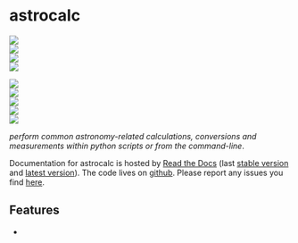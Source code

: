 # astrocalc

<!-- INFO BADGES -->  

[![](https://img.shields.io/pypi/pyversions/astrocalc)](https://pypi.org/project/astrocalc/)  
[![](https://img.shields.io/pypi/v/astrocalc)](https://pypi.org/project/astrocalc/)  
[![](https://img.shields.io/github/license/thespacedoctor/astrocalc)](https://github.com/thespacedoctor/astrocalc)  
[![](https://img.shields.io/pypi/dm/astrocalc)](https://pypi.org/project/astrocalc/)  

<!-- STATUS BADGES -->  

[![](http://167.99.90.204:8080/buildStatus/icon?job=astrocalc%2Fmaster&subject=build%20master)](http://167.99.90.204:8080/blue/organizations/jenkins/astrocalc/activity?branch=master)  
[![](http://167.99.90.204:8080/buildStatus/icon?job=astrocalc%2Fdevelop&subject=build%20dev)](http://167.99.90.204:8080/blue/organizations/jenkins/astrocalc/activity?branch=develop)  
[![](https://cdn.jsdelivr.net/gh/thespacedoctor/astrocalc@master/coverage.svg)](https://raw.githack.com/thespacedoctor/astrocalc/master/htmlcov/index.html)  
[![](https://readthedocs.org/projects/astrocalc/badge/)](http://astrocalc.readthedocs.io/en/latest/?badge)  
[![](https://img.shields.io/github/issues/thespacedoctor/astrocalc/type:%20bug?label=bug%20issues)](https://github.com/thespacedoctor/astrocalc/issues?q=is%3Aissue+is%3Aopen+label%3A%22type%3A+bug%22+)  

*perform common astronomy-related calculations, conversions and measurements within python scripts or from the command-line*.

Documentation for astrocalc is hosted by [Read the Docs](http://astrocalc.readthedocs.org/en/stable/) (last
[stable version](http://astrocalc.readthedocs.org/en/stable/) and [latest version](http://astrocalc.readthedocs.org/en/latest/)). The code lives on [github](https://github.com/thespacedoctor/astrocalc). Please report any issues you find [here](https://github.com/thespacedoctor/astrocalc/issues).

## Features

* 




